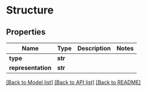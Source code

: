 # Structure

## Properties
Name | Type | Description | Notes
------------ | ------------- | ------------- | -------------
**type** | **str** |  | 
**representation** | **str** |  | 

[[Back to Model list]](../README.md#documentation-for-models) [[Back to API list]](../README.md#documentation-for-api-endpoints) [[Back to README]](../README.md)

